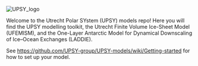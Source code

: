 ![UPSY_logo](files/UPSY_logo.png)

Welcome to the Utrecht Polar SYstem (UPSY) models repo! Here you will find the UPSY modelling toolkit, the
Utrecht Finite Volume Ice-Sheet Model (UFEMISM), and the One-Layer Antarctic Model for Dynamical
Downscaling of Ice–Ocean Exchanges (LADDIE).

See https://github.com/UPSY-group/UPSY-models/wiki/Getting-started for how to set up your model.
